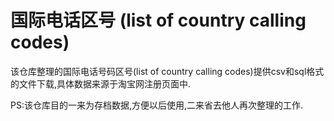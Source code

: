 # 国际电话区号 (list of country calling codes)
该仓库整理的国际电话号码区号(list of country calling codes)提供csv和sql格式的文件下载,具体数据来源于淘宝网注册页面中.

PS:该仓库目的一来为存档数据,方便以后使用,二来省去他人再次整理的工作.

